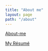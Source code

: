 ```yaml
---
title: "About me"
layout: page
path: "/about"
---
```


[About-me](about.me/gopal-s-akshintala)

[My Résumé](http://bit.ly/agsres)
